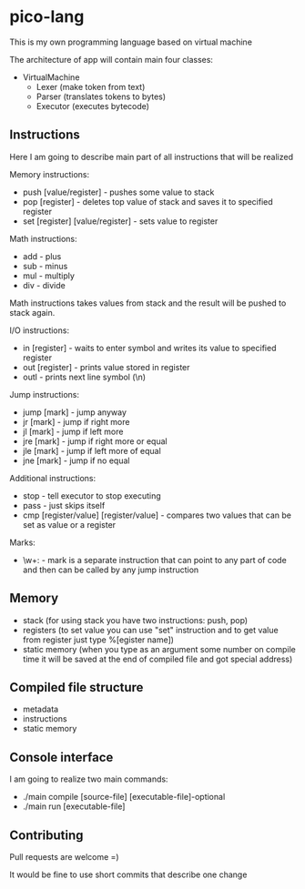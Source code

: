 
# pico-lang

This is my own programming language based on virtual machine

The architecture of app will contain main four classes:

* VirtualMachine
  * Lexer (make token from text)
  * Parser (translates tokens to bytes)
  * Executor (executes bytecode)

## Instructions

Here I am going to describe main part of all instructions that will be realized

Memory instructions:

* push [value/register] - pushes some value to stack
* pop [register] - deletes top value of stack and saves it to specified register
* set [register] [value/register] - sets value to register

Math instructions:

* add - plus
* sub - minus
* mul - multiply
* div - divide

Math instructions takes values from stack and the result will be pushed to stack again.

I/O instructions:

* in [register] - waits to enter symbol and writes its value to specified register
* out [register] - prints value stored in register
* outl - prints next line symbol (\n)

Jump instructions:

* jump [mark] - jump anyway
* jr [mark] - jump if right more
* jl [mark] - jump if left more
* jre [mark] - jump if right more or equal
* jle [mark] - jump if left more of equal
* jne [mark] - jump if no equal

Additional instructions:

* stop - tell executor to stop executing
* pass - just skips itself
* cmp [register/value] [register/value] - compares two values that can be set as value or a register

Marks:

* \w+\: - mark is a separate instruction that can point to any part of code and then can be called by any jump instruction

## Memory

* stack (for using stack you have two instructions: push, pop)
* registers (to set value you can use "set" instruction and to get value from register just type %[egister name])
* static memory (when you type as an argument some number on compile time it will be saved at the end of compiled file and got special address)

## Compiled file structure

* metadata
* instructions
* static memory

## Console interface

I am going to realize two main commands:

* ./main compile [source-file] [executable-file]-optional
* ./main run [executable-file]

## Contributing

Pull requests are welcome =)

It would be fine to use short commits that describe one change

